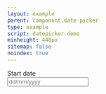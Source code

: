 ```yaml
---
layout: example
parent: component.date-picker
type: example
script: datepicker-demo
minheight: 448px
sitemap: false
noindex: true
---
```


<div data-module="ds-datepicker" class="ds_datepicker">
  <label class="ds_label" for="start-date">Start date</label>
  <div class="ds_input__wrapper">
    <input id="start-date" data-maxdate="19/09/2020" data-mindate="09/08/2020" placeholder="dd/mm/yyyy" type="text" class="ds_input  ds_input--fixed-10">
  </div>
</div>
